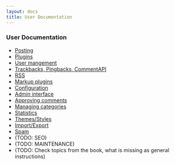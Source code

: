 ```yaml
---
layout: docs
title: User Documentation
---
```


### User Documentation

* [Posting](posting-blog-entry.html)
* [Plugins](using-plugins.html)
* [User mangement](user-management.html)
* [Trackbacks, Pingbacks, CommentAPI](trackbacks-pingbacks-commentapi.html)
* [RSS](rss.html)
* [Markup plugins](markup-plugins.html)
* [Configuration](configuration.html)
* [Admin interface](admin-interface.html)
* [Approving comments](approving-comments.html)
* [Managing categories](categories.html)
* [Statistics](statistics.html)
* [Themes/Styles](themes.html)
* [Import/Export](import-export.html)
* [Spam](spam.html)
* (TODO: SEO)
* (TODO: MAINTENANCE)
* (TODO: Check topics from the book, what is missing as general instructions)
